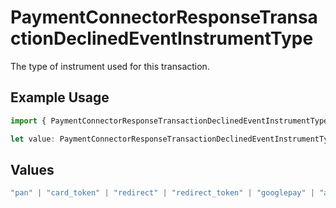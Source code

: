 # PaymentConnectorResponseTransactionDeclinedEventInstrumentType

The type of instrument used for this transaction.

## Example Usage

```typescript
import { PaymentConnectorResponseTransactionDeclinedEventInstrumentType } from "@gr4vy/sdk/models/components";

let value: PaymentConnectorResponseTransactionDeclinedEventInstrumentType = "pan";
```

## Values

```typescript
"pan" | "card_token" | "redirect" | "redirect_token" | "googlepay" | "applepay" | "network_token"
```